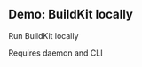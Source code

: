 ## Demo: BuildKit locally

Run BuildKit locally

Requires daemon and CLI

<!-- include: usage_buildkit_locally-0.command -->

<!-- include: usage_buildkit_locally-1.command -->

